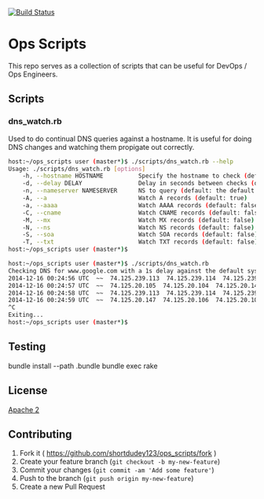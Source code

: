 [![Build Status](https://travis-ci.org/shortdudey123/ops_scripts.svg?branch=master)](https://travis-ci.org/shortdudey123/ops_scripts)

# Ops Scripts

This repo serves as a collection of scripts that can be useful for DevOps / Ops Engineers.

## Scripts

### dns_watch.rb

Used to do continual DNS queries against a hostname.  It is useful for doing DNS changes and watching them propigate out correctly.

```sh
host:~/ops_scripts user (master*)$ ./scripts/dns_watch.rb --help
Usage: ./scripts/dns_watch.rb [options]
    -h, --hostname HOSTNAME          Specify the hostname to check (default: www.google.com)
    -d, --delay DELAY                Delay in seconds between checks (default: 1)
    -n, --nameserver NAMESERVER      NS to query (default: the default system resolver)
    -A, --a                          Watch A records (default: true)
    -a, --aaaa                       Watch AAAA records (default: false)
    -C, --cname                      Watch CNAME records (default: false)
    -M, --mx                         Watch MX records (default: false)
    -N, --ns                         Watch NS records (default: false)
    -S, --soa                        Watch SOA records (default: false)
    -T, --txt                        Watch TXT records (default: false)
host:~/ops_scripts user (master*)$
```
```sh
host:~/ops_scripts user (master*)$ ./scripts/dns_watch.rb
Checking DNS for www.google.com with a 1s delay against the default system resolver
2014-12-16 00:24:56 UTC  ~~  74.125.239.113  74.125.239.114  74.125.239.115  74.125.239.116  74.125.239.112
2014-12-16 00:24:57 UTC  ~~  74.125.20.105  74.125.20.104  74.125.20.147  74.125.20.106  74.125.20.103  74.125.20.99
2014-12-16 00:24:58 UTC  ~~  74.125.239.113  74.125.239.114  74.125.239.115  74.125.239.116  74.125.239.112
2014-12-16 00:24:59 UTC  ~~  74.125.20.147  74.125.20.106  74.125.20.104  74.125.20.105  74.125.20.99  74.125.20.103
^C
Exiting...
host:~/ops_scripts user (master*)$
```

## Testing

  bundle install --path .bundle
  bundle exec rake

## License
[Apache 2](http://www.apache.org/licenses/LICENSE-2.0)

## Contributing

1. Fork it ( https://github.com/shortdudey123/ops_scripts/fork )
2. Create your feature branch (`git checkout -b my-new-feature`)
3. Commit your changes (`git commit -am 'Add some feature'`)
4. Push to the branch (`git push origin my-new-feature`)
5. Create a new Pull Request

